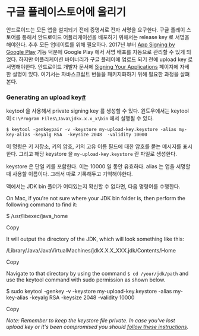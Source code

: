 # 구글 플레이스토어에 올리기

안드로이드는 모든 앱을 설치되기 전에 증명서로 전자 서명을 요구한다. 구글 플레이 스토어를 통해서 안드로이드 어플리케이션을 배포하기 위해서는 release key 로 서명을 해야한다. 추후 모든 업데이트를 위해 필요하다. 2017년 부터  [App Signing by Google Play](https://developer.android.com/studio/publish/app-signing#app-signing-google-play)  기능 덕분에 Google Play 에서 서명 배포를 자동으로 관리할 수 있게 되었다. 하지만 어플리케이션 바이너리가 구글 플레이에 업로드 되기 전에 upload key 로 서명해야한다. 
안드로이드 개발자 문서에  [Signing Your Applications](https://developer.android.com/tools/publishing/app-signing.html) 페이지에 자세한 설명이 있다. 여기서는 자바스크립트 번들을 패키지화하기 위해 필요한 과정을 살펴본다.

### Generating an upload key[#](https://reactnative.dev/docs/getting-started#generating-an-upload-key "Direct link to heading")

keytool 을 사용해서 private signing key 를 생성할 수 있다. 윈도우에서는 keytool 이 `C:\Program Files\Java\jdkx.x.x_x\bin` 에서 실행될 수 있다. 

```
$ keytool -genkeypair -v -keystore my-upload-key.keystore -alias my-key-alias -keyalg RSA  -keysize 2048  -validity 10000
```
이 명령은 키 저장소, 키의 암호, 키의 고유 이름 필드에 대한 암호를 묻는 메시지를 표시한다. 그리고 해당 keystore 을   `my-upload-key.keystore` 란 파일로 생성한다.

keystore 은 단일 키를 포함한다. 이는 10000 일 동안 유효하다. alias 는 앱을 서명할 때 사용할 이름이다. 그래서 따로 기록해두고 기억해야한다.

맥에서는 JDK bin 폴더가 어디있는지 확신할 수 없다면, 다음 명령어를 수행한다.

On Mac, if you're not sure where your JDK bin folder is, then perform the following command to find it:

$ /usr/libexec/java_home

Copy

It will output the directory of the JDK, which will look something like this:

/Library/Java/JavaVirtualMachines/jdkX.X.X_XXX.jdk/Contents/Home

Copy

Navigate to that directory by using the command  `$ cd /your/jdk/path`  and use the keytool command with sudo permission as shown below.

$ sudo keytool -genkey -v -keystore my-upload-key.keystore -alias my-key-alias -keyalg RSA  -keysize 2048  -validity 10000

Copy

_Note: Remember to keep the keystore file private. In case you've lost upload key or it's been compromised you should  [follow these instructions](https://support.google.com/googleplay/android-developer/answer/7384423#reset)._
<!--stackedit_data:
eyJoaXN0b3J5IjpbLTI3Mjk4OTg3MiwzMjMwMTQxMzcsLTMxOT
Y3NTM5MCwtMTIzNTA5MzU3OCw3MzA5OTgxMTZdfQ==
-->